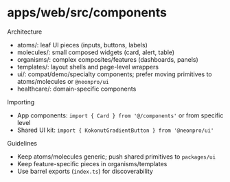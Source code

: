 # apps/web/src/components

Architecture
- atoms/: leaf UI pieces (inputs, buttons, labels)
- molecules/: small composed widgets (card, alert, table)
- organisms/: complex composites/features (dashboards, panels)
- templates/: layout shells and page-level wrappers
- ui/: compat/demo/specialty components; prefer moving primitives to atoms/molecules or `@neonpro/ui`
- healthcare/: domain-specific components

Importing
- App components: `import { Card } from '@/components'` or from specific level
- Shared UI kit: `import { KokonutGradientButton } from '@neonpro/ui'`

Guidelines
- Keep atoms/molecules generic; push shared primitives to `packages/ui`
- Keep feature-specific pieces in organisms/templates
- Use barrel exports (`index.ts`) for discoverability
